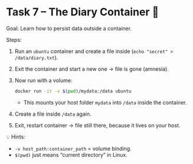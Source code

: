 # **Task 7 – The Diary Container 📔**

Goal: Learn how to persist data outside a container.

Steps:

1. Run an `ubuntu` container and create a file inside (`echo "secret" > /data/diary.txt`).
2. Exit the container and start a new one → file is gone (amnesia).
3. Now run with a volume:

   ```bash
   docker run -it -v $(pwd)/mydata:/data ubuntu
   ```

   * This mounts your host folder `mydata` into `/data` inside the container.
4. Create a file inside `/data` again.
5. Exit, restart container → file still there, because it lives on your host.

💡 Hints:

* `-v host_path:container_path` = volume binding.
* `$(pwd)` just means “current directory” in Linux.